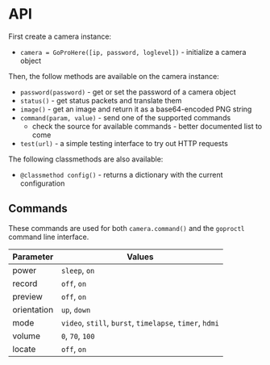 # API

First create a camera instance:

* `camera = GoProHere([ip, password, loglevel])` - initialize a camera object

Then, the follow methods are available on the camera instance:

* `password(password)` - get or set the password of a camera object
* `status()` - get status packets and translate them
* `image()` - get an image and return it as a base64-encoded PNG string
* `command(param, value)` - send one of the supported commands
  * check the source for available commands - better documented list to come
* `test(url)` - a simple testing interface to try out HTTP requests

The following classmethods are also available:

* `@classmethod config()` - returns a dictionary with the current configuration

## Commands

These commands are used for both `camera.command()` and the `goproctl` command line interface.

Parameter | Values
--- | ---
power | `sleep`, `on`
record | `off`, `on`
preview | `off`, `on`
orientation | `up`, `down`
mode | `video`, `still`, `burst`, `timelapse`, `timer`, `hdmi`
volume | `0`, `70`, `100`
locate | `off`, `on`
